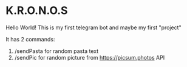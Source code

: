 # K.R.O.N.O.S

Hello World! This is my first telegram bot and maybe my first "project" 

It has 2 commands:
1) /sendPasta for random pasta text
2) /sendPic for random picture from https://picsum.photos API
